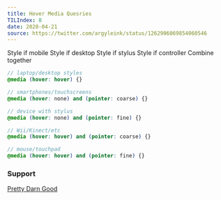 ```yaml
---
title: Hover Media Quesries
TILIndex: 8
date: 2020-04-21
source: https://twitter.com/argyleink/status/1262906069854060546
---
```


Style if mobile
Style if desktop
Style if stylus
Style if controller
Combine together

```scss
// laptop/desktop styles
@media (hover: hover) {}

// smartphones/touchscreens
@media (hover: none) and (pointer: coarse) {}

// device with stylus
@media (hover: none) and (pointer: fine) {}

// Wii/Kinect/etc
@media (hover: hover) and (pointer: coarse) {}

// mouse/touchpad
@media (hover: hover) and (pointer: fine) {}
```

### Support
[Pretty Darn Good](https://t.co/ig9ONaQJAI?amp=1)
